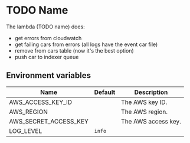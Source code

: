 # TODO Name

The lambda (TODO name) does:

- get errors from cloudwatch
- get failing cars from errors (all logs have the event car file)
- remove from cars table (now it's the best option)
- push car to indexer queue

## Environment variables

| Name                  | Default       | Description                                    |
| --------------------- | ------------- | ---------------------------------------------- |
| AWS_ACCESS_KEY_ID     |               | The AWS key ID.                                |
| AWS_REGION            |               | The AWS region.                                |
| AWS_SECRET_ACCESS_KEY |               | The AWS access key.                            |
| LOG_LEVEL             | `info`        |                                                |
